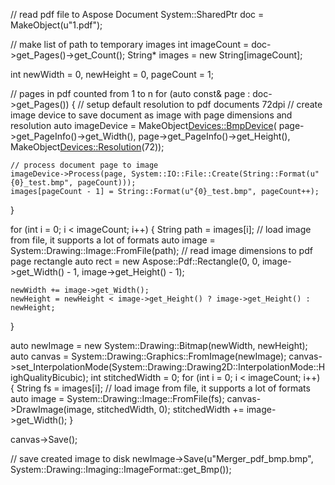 
// read pdf file to Aspose Document
System::SharedPtr<Document> doc = MakeObject<Document>(u"1.pdf");

// make list of path to temporary images
int imageCount = doc->get_Pages()->get_Count();
String* images = new String[imageCount];

int newWidth = 0, newHeight = 0, pageCount = 1;

// pages in pdf counted from 1 to n
for (auto const& page : doc->get_Pages()) {
	// setup default resolution to pdf documents 72dpi
	// create image device to save document as image with page dimensions and resolution
	auto imageDevice = MakeObject<Devices::BmpDevice>(
		page->get_PageInfo()->get_Width(),
		page->get_PageInfo()->get_Height(),
		MakeObject<Devices::Resolution>(72));

	// process document page to image
	imageDevice->Process(page, System::IO::File::Create(String::Format(u"{0}_test.bmp", pageCount)));
	images[pageCount - 1] = String::Format(u"{0}_test.bmp", pageCount++);
}

for (int i = 0; i < imageCount; i++) {
	String path = images[i];
	// load image from file, it supports a lot of formats
	auto image = System::Drawing::Image::FromFile(path);
	// read image dimensions to pdf page rectangle
	auto rect = new Aspose::Pdf::Rectangle(0, 0, image->get_Width() - 1, image->get_Height() - 1);

	newWidth += image->get_Width();
	newHeight = newHeight < image->get_Height() ? image->get_Height() : newHeight;
}

auto newImage = new System::Drawing::Bitmap(newWidth, newHeight);
auto canvas = System::Drawing::Graphics::FromImage(newImage);
canvas->set_InterpolationMode(System::Drawing::Drawing2D::InterpolationMode::HighQualityBicubic);
int stitchedWidth = 0;
for (int i = 0; i < imageCount; i++) {
	String fs = images[i];
	// load image from file, it supports a lot of formats
	auto image = System::Drawing::Image::FromFile(fs);
	canvas->DrawImage(image, stitchedWidth, 0);
	stitchedWidth += image->get_Width();
}

canvas->Save();

// save created image to disk
newImage->Save(u"Merger_pdf_bmp.bmp", System::Drawing::Imaging::ImageFormat::get_Bmp());
